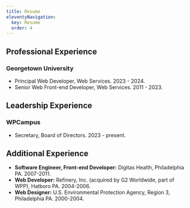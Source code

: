 ```yaml
---
title: Resume
eleventyNavigation:
  key: Resume
  order: 4
---
```


## Professional Experience

<div class="resume-sidebar">

  ### Georgetown University

  - Principal Web Developer, Web Services. 2023 - 2024.
  - Senior Web Front-end Developer, Web Services. 2011 - 2023.

</div>

## Leadership Experience

<div class="resume-sidebar">

  ### WPCampus

  - Secretary, Board of Directors. 2023 - present.

</div>

## Additional Experience

- **Software Engineer, Front-end Developer:** Digitas Health, Philadelphia PA. 2007-2011.
- **Web Developer:** Refinery, Inc. (acquired by G2 Worldwide, part of WPP), Hatboro PA. 2004-2006.
- **Web Designer:** U.S. Environmental Protection Agency, Region 3, Philadelphia PA. 2000-2004.
